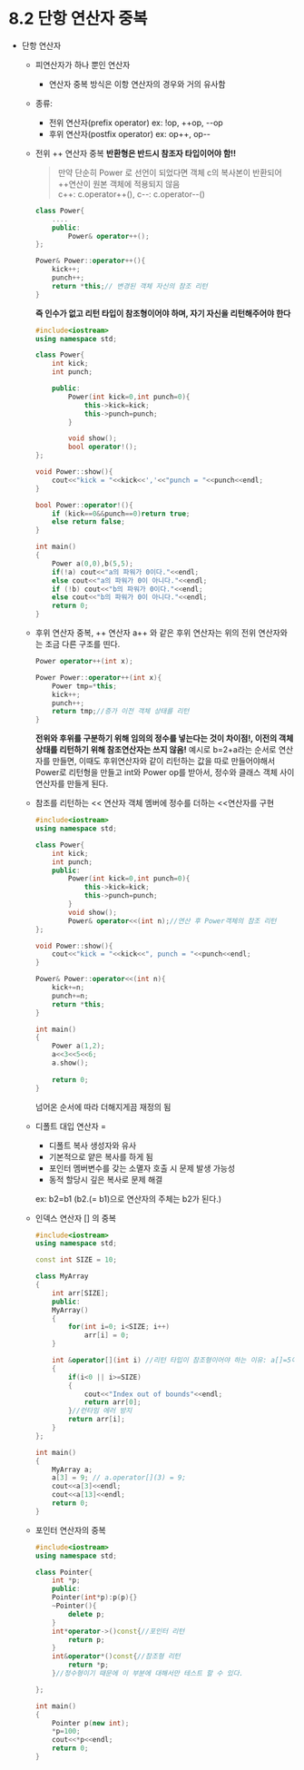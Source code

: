 8.2 단항 연산자 중복
============================
+ 단항 연산자
    - 피연산자가 하나 뿐인 연산자
        * 연산자 중복 방식은 이항 연산자의 경우와 거의 유사함
    - 종류:
        * 전위 연산자(prefix operator)
            ex: !op, ++op, --op
        * 후위 연산자(postfix operator)
            ex: op++, op--
    
    - 전위 ++ 연산자 중복
        **반환형은 반드시 참조자 타입이어야 함!!**
        > 만약 단순히 Power 로 선언이 되었다면 객체 c의 복사본이 반환되어 ++연산이 원본 객체에 적용되지 않음 <br> c++: c.operator++(), c--: c.operator--()
        ```cpp
        class Power{
            ....
            public:
                Power& operator++();
        };

        Power& Power::operator++(){
            kick++;
            punch++;
            return *this;// 변경된 객체 자신의 참조 리턴
        }
        ```
        **즉 인수가 없고 리턴 타입이 참조형이어야 하며, 자기 자신을 리턴해주어야 한다**

        
        ```cpp
        #include<iostream>
        using namespace std;

        class Power{
            int kick;
            int punch;

            public:
                Power(int kick=0,int punch=0){
                    this->kick=kick;
                    this->punch=punch;
                }

                void show();
                bool operator!();
        };

        void Power::show(){
            cout<<"kick = "<<kick<<','<<"punch = "<<punch<<endl;
        }

        bool Power::operator!(){
            if (kick==0&&punch==0)return true;
            else return false;
        }

        int main()
        {
            Power a(0,0),b(5,5);
            if(!a) cout<<"a의 파워가 0이다."<<endl;
            else cout<<"a의 파워가 0이 아니다."<<endl;
            if (!b) cout<<"b의 파워가 0이다."<<endl;
            else cout<<"b의 파워가 0이 아니다."<<endl;
            return 0;
        }
        ```
    - 후위 연산자 중복, ++ 연산자
        a++ 와 같은 후위 연산자는 위의 전위 연산자와는 조금 다른 구조를 띤다.
        ```cpp
        Power operator++(int x);

        Power Power::operator++(int x){
            Power tmp=*this;
            kick++;
            punch++;
            return tmp;//증가 이전 객체 상태를 리턴
        }
        ```
        **전위와 후위를 구분하기 위해 임의의 정수를 넣는다는 것이 차이점!, 이전의 객체 상태를 리턴하기 위해 참조연산자는 쓰지 않음!**
        예시로 b=2+a라는 순서로 연산자를 만들면, 이때도 후위연산자와 같이 리턴하는 값을 따로 만들어야해서 Power로 리턴형을 만들고 int와 Power op를 받아서, 정수와 클래스 객체 사이 연산자를 만들게 된다.
    - 참조를 리턴하는 << 연산자
        객체 멤버에 정수를 더하는 <<연산자를 구현
        ```cpp
        #include<iostream>
        using namespace std;

        class Power{
            int kick;
            int punch;
            public:
                Power(int kick=0,int punch=0){
                    this->kick=kick;
                    this->punch=punch;
                }
                void show();
                Power& operator<<(int n);//연산 후 Power객체의 참조 리턴
        };

        void Power::show(){
            cout<<"kick = "<<kick<<", punch = "<<punch<<endl;
        }

        Power& Power::operator<<(int n){
            kick+=n;
            punch+=n;
            return *this;
        }

        int main()
        {
            Power a(1,2);
            a<<3<<5<<6;
            a.show();
            
            return 0;
        }
        ```
        넘어온 순서에 따라 더해지게끔 재정의 됨

    - 디폴트 대입 연산자 =
        + 디폴트 복사 생성자와 유사
        + 기본적으로 얕은 복사를 하게 됨
        + 포인터 멤버변수를 갖는 소멸자 호출 시 문제 발생 가능성
        + 동적 할당시 깊은 복사로 문제 해결

        ex: b2=b1  (b2.(= b1)으로 연산자의 주체는 b2가 된다.)

    - 인덱스 연산자 [] 의 중복
        ```cpp
        #include<iostream>
        using namespace std;

        const int SIZE = 10;

        class MyArray
        {
            int arr[SIZE];
            public:
            MyArray()
            {
                for(int i=0; i<SIZE; i++)
                    arr[i] = 0;
            }

            int &operator[](int i) //리턴 타입이 참조형이어야 하는 이유: a[]=5이런 식으로 왼쪽(주체)의 값에 대입을 해주어야 하기 때문
            {
                if(i<0 || i>=SIZE)
                {
                    cout<<"Index out of bounds"<<endl;
                    return arr[0];
                }//런타임 에러 방지
                return arr[i];
            }
        };

        int main()
        {
            MyArray a;
            a[3] = 9; // a.operator[](3) = 9;
            cout<<a[3]<<endl;
            cout<<a[13]<<endl;
            return 0;
        }
        ```
    - 포인터 연산자의 중복
        ```cpp
        #include<iostream>
        using namespace std;

        class Pointer{
            int *p;
            public:
            Pointer(int*p):p(p){}
            ~Pointer(){
                delete p;
            }
            int*operator->()const{//포인터 리턴
                return p;
            }
            int&operator*()const{//참조형 리턴
                return *p;
            }//정수형이기 때문에 이 부분에 대해서만 테스트 할 수 있다.

        };

        int main()
        {
            Pointer p(new int);
            *p=100;
            cout<<*p<<endl;
            return 0;
        }
        ```






        

